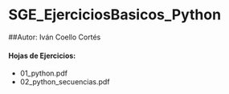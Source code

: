 # SGE_EjerciciosBasicos_Python

##Autor:
        Iván Coello Cortés

#### Hojas de Ejercicios:
* 01_python.pdf
* 02_python_secuencias.pdf
